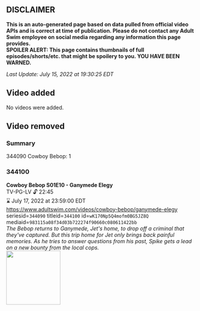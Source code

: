 ## DISCLAIMER
**This is an auto-generated page based on data pulled from official video APIs and is correct at time of publication. Please do not contact any Adult Swim employee on social media regarding any information this page provides.**  
**SPOILER ALERT: This page contains thumbnails of full episodes/shorts/etc. that might be spoilery to you. YOU HAVE BEEN WARNED.**  

_Last Update: July 15, 2022 at 19:30:25 EDT_
## Video added
No videos were added.  
## Video removed
### Summary
344090 Cowboy Bebop: 1  
### 344100
**Cowboy Bebop S01E10 - Ganymede Elegy**  
TV-PG-LV 🔓 22:45  
⌛ July 17, 2022 at 23:59:00 EDT  
https://www.adultswim.com/videos/cowboy-bebop/ganymede-elegy  
seriesid=`344090` titleid=`344100` id=`wK170Np5Q4mofm0BG5JZ8Q` mediaid=`983115a08f34d03b722274f90660c080611422bb`  
_The Bebop returns to Ganymede, Jet's home, to drop off a criminal that they've captured. But this trip home for Jet only brings back painful memories.  As he tries to answer questions from his past, Spike gets a lead on a new bounty from the local cops._  
<a href="https://media.cdn.adultswim.com/uploads/20200303/thumbnails/2_2033102764-cowboybebop_110.jpg"><img src="https://media.cdn.adultswim.com/uploads/20200303/thumbnails/2_2033102764-cowboybebop_110.jpg" height="144px" /></a>
